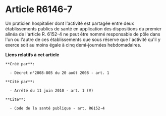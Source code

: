 # Article R6146-7

Un praticien hospitalier dont l'activité est partagée entre deux établissements publics de santé en application des
dispositions du premier alinéa de l'article R. 6152-4 ne peut être nommé responsable de pôle dans l'un ou l'autre de ces
établissements que sous réserve que l'activité qu'il y exerce soit au moins égale à cinq demi-journées hebdomadaires.

**Liens relatifs à cet article**

	**Créé par**:

	  - Décret n°2008-805 du 20 août 2008 - art. 1

	**Cité par**:

	  - Arrêté du 11 juin 2010 - art. 1 (V)

	**Cite**:

	  - Code de la santé publique - art. R6152-4
